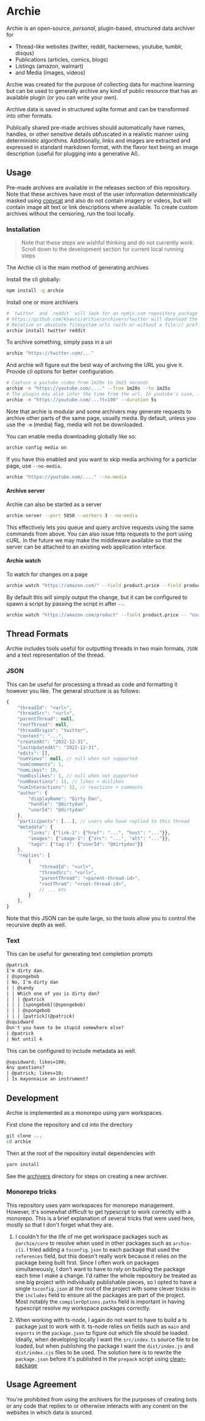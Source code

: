 # Archie

Archie is an open-source, *personal*, plugin-based, structured data archiver for 

- Thread-like websites (twitter, reddit, hackernews, youtube, tumblr, disqus) 
- Publications (articles, comics, blogs)
- Listings (amazon, walmart)
- and Media (images, videos)

Archie was created for the purpose of collecting data for machine learning but can be used to generally archive any kind of public resource that has an available plugin (or you can write your own).

Archive data is saved in structured sqlite format and can be transformed into other formats.

Publically shared pre-made archives should automatically have names, handles, or other sensitive details obfuscated in a realistic manner using deterministic algorithms. Additionally, links and images are extracted and expressed in standard markdown format, with the flavor text being an image description (useful for plugging into a generative AI).

## Usage

Pre-made archives are available in the releases section of this repository. Note that these archives have most of the user information deterministically masked using [copycat](https://github.com/snaplet/copycat) and also do not contain imagery or videos, but will contain image alt text or link descriptions where available. To create custom archives without the censoring, run the tool locally.

### Installation

> Note that these steps are wishful thinking and do not currently work. Scroll down to the development section for current local running steps

The Archie cli is the main method of generating archives

Install the cli globally:

```sh
npm install -g archie
```

Install one or more archivers

```sh
# `twitter` and `reddit` will look for an npmjs.com repository package named @archie/twitter or @archie/reddit
# https://github.com/khauri/archie/archivers/twitter will download the twitter folder from the archie repo
# Relative or absolute filesystem urls (with or without a file:// prefix) will create a symlink to a local extension
archie install twitter reddit
```

To archive something, simply pass in a uri

```sh
archie "https://twitter.com/..."
```

And archie will figure out the best way of archving the URL you give it. Provide cli options for better configuration.

```sh
# Capture a youtube video from 1m20s to 1m25 seconds
archie -m "https://youtube.com/...." --from 1m20s --to 1m25s
# The plugin may also infer the time from the url. In youtube's case, if the url happens to contain the start timestamp simply use duration
archie -m "https://youtube.com/...?t=100" --duration 5s
```

Note that archie is modular and some archivers may generate requests to archive other parts of the same page, usually media.
By default, unless you use the `-m` (media) flag, media will not be downloaded.

You can enable media downloading globally like so:

```sh
archie config media on
```

If you have this enabled and you want to skip media archiving for a particlar page, use `--no-media`.

```sh
archie "https://youtube.com/...." --no-media
```

#### Archive server

Archie can also be started as a server

```sh
archie server --port 5050 --workers 3 --no-media
```

This effectively lets you queue and query archive requests using the same commands from above. You can also issue http requests to the port using cURL. In the future we may make the middleware available so that the server can be attached to an existing web application interface.

#### Archie watch

To watch for changes on a page

```sh
archie watch "https://amazon.com/" --field product.price --field product.stock --interval 1m [--duration 90m]
```

By default this will simply output the change, but it can be configured to spawn a script by passing the script in after `--`. 

```sh
archie watch "https://amazon.com/product" --field product.price -- "osascript -e 'display notification \"The price of the product has changed!\" with title \"Price Changed\"'"
```

## Thread Formats

Archie includes tools useful for outputting threads in two main formats, `JSON` and a text representation of the thread.

### JSON

This can be useful for processing a thread as code and formatting it however you like. The general structure is as follows:

```js
{
    "threadId": "<url>",
    "threadSrc": "<url>",
    "parentThread": null,
    "rootThread": null,
    "threadOrigin": "twitter",
    "content": "...",
    "createdAt": "2022-12-31",
    "lastUpdatedAt": "2022-12-31",
    "edits": [],
    "numViews": null, // null when not supported
    "numComments": 1,
    "numLikes": 10,
    "numDislikes": 1, // null when not supported
    "numReactions": 11, // likes + dislikes
    "numInteractions": 12, // reactions + comments
    "author": {
        "displayName": "Dirty Dan",
        "handle": "@dirtydan",
        "userId": "@dirtydan"
    },
    "participants": [...], // users who have replied to this thread
    "metadata": {
        "links": {"link-1": {"href": "...", "host": "..."}},
        "images": {"image-1": {"src": "...", "alt": "..."}},
        "tags": {"tag-1": {"userId": "@dirtydan"}}
    },
    "replies": [
        {
            "threadId": "<url>",
            "threadSrc": "<url>",
            "parentThread": "<parent-thread-id>",
            "rootThrad": "<root-thread-id>",
            // ... etc
        }
    ],
}
```

Note that this JSON can be quite large, so the tools allow you to control the recursive depth as well.

### Text

This can be useful for generating text completion prompts

```txt
@patrick
I'm dirty dan.
| @spongebob
| No, I'm dirty dan
| | @sandy
| | Which one of you is dirty dan?
| | | @patrick
| | | [spongebob](@spongebob)
| | | @spongebob
| | | [patrick](@patrick)
@squidward
Don't you have to be stupid somewhere else?
| @patrick
| Not until 4
```

This can be configured to include metadata as well.

```txt
@squidward; likes=100;
Any questions?
| @patrick; likes=10;
| Is mayonnaise an instrument?
```

## Development

Archie is implemented as a monorepo using yarn workspaces.

First clone the repository and cd into the directory

```sh
git clone ...
cd archie
```

Then at the root of the repository install dependencies with

```sh
yarn install
```

See the [archivers](./archivers) directory for steps on creating a new archiver.

### Monorepo tricks

This repository uses yarn workspaces for monorepo management. However, it's somewhat difficult to get typescript to work correctly with a monorepo. This is a brief explanation of several tricks that were used here, mostly so that I don't forget what they are.

1. I couldn't for the life of me get workspace packages such as `@archie/core` to resolve when used in other packages such as `archie-cli`. I tried adding a `tsconfig.json` to each package that used the `references` field, but this doesn't really work because it relies on the package being built first. Since I often work on packages simultaneously, I don't want to have to rely on building the package each time I make a change. I'd rather the whole repository be treated as one big project with individually publishable pieces, so I opted to have a single `tsconfig.json` at the root of the project with some clever tricks in the `includes` field to ensure all the packages are part of the project. Most notably the `compilerOptions.paths` field is important in having typescript resolve my workspace packages correctly.

2. When working with ts-node, I again do not want to have to build a ts package just to work with it. ts-node relies on fields such as `main` and `exports` in the `package.json` to figure out which file should be loaded. Ideally, when developing locally I want the `src/index.ts` source file to be loaded, but when publishing the package I want the `dist/index.js` and `dist/index.cjs` files to be used. The solution here is to rewrite the `package.json` before it's published in the `prepack` script using [clean-package](https://www.npmjs.com/package/clean-package)

## Usage Agreement

You're prohibited from using the archivers for the purposes of creating bots or any code that replies to or otherwise interacts with any conent on the websites in which data is sourced.

